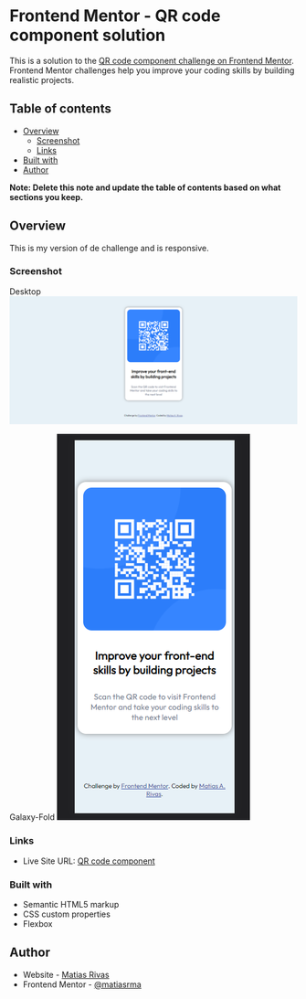 # Frontend Mentor - QR code component solution

This is a solution to the [QR code component challenge on Frontend Mentor](https://www.frontendmentor.io/challenges/qr-code-component-iux_sIO_H). Frontend Mentor challenges help you improve your coding skills by building realistic projects. 

## Table of contents

- [Overview](#overview)
  - [Screenshot](#screenshot)
  - [Links](#links)
- [Built with](#built-with)
- [Author](#author)

**Note: Delete this note and update the table of contents based on what sections you keep.**

## Overview
This is my version of de challenge and is responsive.

### Screenshot

Desktop
![Desktop](./images/desktop.png)

Galaxy-Fold
![Galaxy-Fold](./images/galaxy-fold.png)

### Links

- Live Site URL: [QR code component](https://matiasrma.github.io/QR-FrontendMentor/)

### Built with

- Semantic HTML5 markup
- CSS custom properties
- Flexbox

## Author

- Website - [Matias Rivas](https://matiasrivas-portfolio.web.app/Inicio/Home)
- Frontend Mentor - [@matiasrma](https://www.frontendmentor.io/profile/matiasrma)